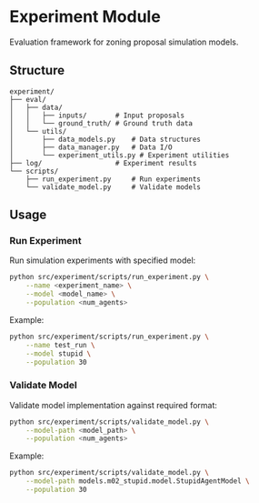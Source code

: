 # Experiment Module

Evaluation framework for zoning proposal simulation models.

## Structure

```
experiment/
├── eval/
│   ├── data/
│   │   ├── inputs/       # Input proposals
│   │   └── ground_truth/ # Ground truth data
│   └── utils/
│       ├── data_models.py    # Data structures
│       ├── data_manager.py   # Data I/O
│       └── experiment_utils.py # Experiment utilities
├── log/                  # Experiment results
└── scripts/
    ├── run_experiment.py     # Run experiments
    └── validate_model.py     # Validate models
```

## Usage

### Run Experiment

Run simulation experiments with specified model:

```bash
python src/experiment/scripts/run_experiment.py \
    --name <experiment_name> \
    --model <model_name> \
    --population <num_agents>
```

Example:
```bash
python src/experiment/scripts/run_experiment.py \
    --name test_run \
    --model stupid \
    --population 30
```

### Validate Model

Validate model implementation against required format:

```bash
python src/experiment/scripts/validate_model.py \
    --model-path <model_path> \
    --population <num_agents>
```

Example:
```bash
python src/experiment/scripts/validate_model.py \
    --model-path models.m02_stupid.model.StupidAgentModel \
    --population 30
``` 